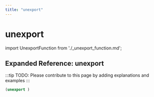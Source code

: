 ```yaml
---
title: "unexport"
---
```


# unexport

import UnexportFunction from './_unexport_function.md';

<UnexportFunction />

## Expanded Reference: unexport

:::tip
TODO: Please contribute to this page by adding explanations and examples
:::

```lisp
(unexport )
```

